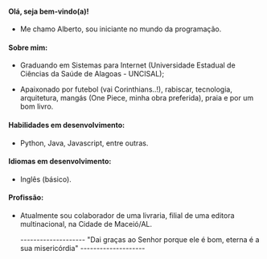 #### Olá, seja bem-vindo(a)!

* Me chamo Alberto, sou iniciante no mundo da programação.

#### Sobre mim:

* Graduando em Sistemas para Internet (Universidade Estadual de Ciências da Saúde de Alagoas - UNCISAL);

* Apaixonado por futebol (vai Corinthians..!), rabiscar, tecnologia, arquitetura, mangás (One Piece, minha obra preferida), praia e por um bom livro.

#### Habilidades em desenvolvimento:

* Python, Java, Javascript, entre outras.

#### Idiomas em desenvolvimento:

* Inglês (básico).

#### Profissão:

* Atualmente sou colaborador de uma livraria, filial de uma editora multinacional, na Cidade de Maceió/AL.

   -------------------- "Dai graças ao Senhor porque ele é bom, eterna é a sua misericórdia" --------------------

